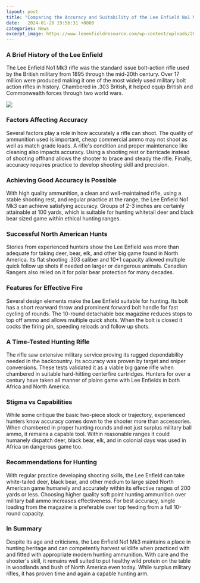 ```yaml
---
layout: post
title: "Comparing the Accuracy and Suitability of the Lee Enfield No1 Mk3 Rifle for Hunting"
date:   2024-01-20 19:56:31 +0000
categories: News
excerpt_image: https://www.leeenfieldresource.com/wp-content/uploads/2020/10/sniper-ww1-1.jpg
---
```

### A Brief History of the Lee Enfield
The Lee Enfield No1 Mk3 rifle was the standard issue bolt-action rifle used by the British military from 1895 through the mid-20th century. Over 17 million were produced making it one of the most widely used military bolt action rifles in history. Chambered in .303 British, it helped equip British and Commonwealth forces through two world wars. 


![](https://www.leeenfieldresource.com/wp-content/uploads/2020/10/sniper-ww1-1.jpg)
### Factors Affecting Accuracy
Several factors play a role in how accurately a rifle can shoot. The quality of ammunition used is important, cheap commercial ammo may not shoot as well as match grade loads. A rifle's condition and proper maintenance like cleaning also impacts accuracy. Using a shooting rest or barricade instead of shooting offhand allows the shooter to brace and steady the rifle. Finally, accuracy requires practice to develop shooting skill and precision.

### Achieving Good Accuracy is Possible
With high quality ammunition, a clean and well-maintained rifle, using a stable shooting rest, and regular practice at the range, the Lee Enfield No1 Mk3 can achieve satisfying accuracy. Groups of 2-3 inches are certainly attainable at 100 yards, which is suitable for hunting whitetail deer and black bear sized game within ethical hunting ranges.  

### Successful North American Hunts
Stories from experienced hunters show the Lee Enfield was more than adequate for taking deer, bear, elk, and other big game found in North America. Its flat shooting .303 caliber and 10+1 capacity allowed multiple quick follow up shots if needed on larger or dangerous animals. Canadian Rangers also relied on it for polar bear protection for many decades.

### Features for Effective Fire
Several design elements make the Lee Enfield suitable for hunting. Its bolt has a short rearward throw and prominent forward bolt handle for fast cycling of rounds. The 10-round detachable box magazine reduces stops to top off ammo and allows multiple quick shots. When the bolt is closed it cocks the firing pin, speeding reloads and follow up shots.

### A Time-Tested Hunting Rifle   
The rifle saw extensive military service proving its rugged dependability needed in the backcountry. Its accuracy was proven by target and sniper conversions. These tests validated it as a viable big game rifle when chambered in suitable hard-hitting centerfire cartridges. Hunters for over a century have taken all manner of plains game with Lee Enfields in both Africa and North America.

### Stigma vs Capabilities   
While some critique the basic two-piece stock or trajectory, experienced hunters know accuracy comes down to the shooter more than accessories. When chambered in proper hunting rounds and not just surplus military ball ammo, it remains a capable tool. Within reasonable ranges it could humanely dispatch deer, black bear, elk, and in colonial days was used in Africa on dangerous game too.   

### Recommendations for Hunting
With regular practice developing shooting skills, the Lee Enfield can take white-tailed deer, black bear, and other medium to large sized North American game humanely and accurately within its effective ranges of 200 yards or less. Choosing higher quality soft point hunting ammunition over military ball ammo increases effectiveness. For best accuracy, single loading from the magazine is preferable over top feeding from a full 10-round capacity.

### In Summary 
Despite its age and criticisms, the Lee Enfield No1 Mk3 maintains a place in hunting heritage and can competently harvest wildlife when practiced with and fitted with appropriate modern hunting ammunition. With care and the shooter's skill, it remains well suited to put healthy wild protein on the table in woodlands and bush of North America even today. While surplus military rifles, it has proven time and again a capable hunting arm.